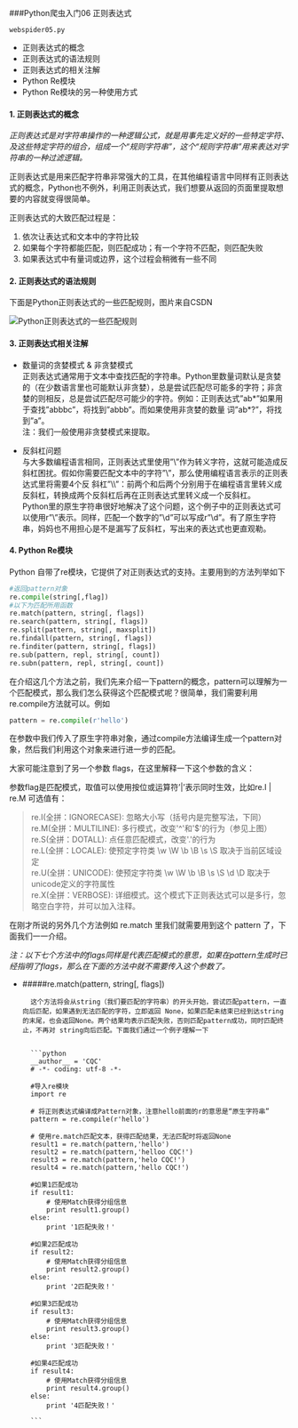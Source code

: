 ###Python爬虫入门06 正则表达式

`webspider05.py`

* 正则表达式的概念
* 正则表达式的语法规则
* 正则表达式的相关注解
* Python Re模块
* Python Re模块的另一种使用方式



#### 1. 正则表达式的概念

*正则表达式是对字符串操作的一种逻辑公式，就是用事先定义好的一些特定字符、及这些特定字符的组合，组成一个“规则字符串”，这个“规则字符串”用来表达对字符串的一种过滤逻辑。*

正则表达式是用来匹配字符串非常强大的工具，在其他编程语言中同样有正则表达式的概念，Python也不例外，利用正则表达式，我们想要从返回的页面里提取想要的内容就变得很简单。

正则表达式的大致匹配过程是：     
1. 依次让表达式和文本中的字符比较     
2. 如果每个字符都能匹配，则匹配成功；有一个字符不匹配，则匹配失败     
3. 如果表达式中有量词或边界，这个过程会稍微有一些不同     

#### 2. 正则表达式的语法规则

下面是Python正则表达式的一些匹配规则，图片来自CSDN     

![Python正则表达式的一些匹配规则](http://qiniu.cuiqingcai.com/wp-content/uploads/2015/02/20130515113723855.png)

#### 3. 正则表达式相关注解

* 数量词的贪婪模式 & 非贪婪模式    
		正则表达式通常用于文本中查找匹配的字符串。Python里数量词默认是贪婪的（在少数语言里也可能默认非贪婪），总是尝试匹配尽可能多的字符；非贪婪的则相反，总是尝试匹配尽可能少的字符。例如：正则表达式”ab*”如果用于查找”abbbc”，将找到”abbb”。而如果使用非贪婪的数量 词”ab*?”，将找到”a”。      
		注：我们一般使用非贪婪模式来提取。     

* 反斜杠问题    
		与大多数编程语言相同，正则表达式里使用”\”作为转义字符，这就可能造成反斜杠困扰。假如你需要匹配文本中的字符”\”，那么使用编程语言表示的正则表达式里将需要4个反 斜杠”\\\\”：前两个和后两个分别用于在编程语言里转义成反斜杠，转换成两个反斜杠后再在正则表达式里转义成一个反斜杠。    
		Python里的原生字符串很好地解决了这个问题，这个例子中的正则表达式可以使用r”\\”表示。同样，匹配一个数字的”\\d”可以写成r”\d”。有了原生字符串，妈妈也不用担心是不是漏写了反斜杠，写出来的表达式也更直观勒。      

#### 4. Python Re模块

Python 自带了re模块，它提供了对正则表达式的支持。主要用到的方法列举如下

```python
#返回pattern对象
re.compile(string[,flag])  
#以下为匹配所用函数
re.match(pattern, string[, flags])
re.search(pattern, string[, flags])
re.split(pattern, string[, maxsplit])
re.findall(pattern, string[, flags])
re.finditer(pattern, string[, flags])
re.sub(pattern, repl, string[, count])
re.subn(pattern, repl, string[, count])
```

在介绍这几个方法之前，我们先来介绍一下pattern的概念，pattern可以理解为一个匹配模式，那么我们怎么获得这个匹配模式呢？很简单，我们需要利用re.compile方法就可以。例如

```python
pattern = re.compile(r'hello')
```

在参数中我们传入了原生字符串对象，通过compile方法编译生成一个pattern对象，然后我们利用这个对象来进行进一步的匹配。

大家可能注意到了另一个参数 flags，在这里解释一下这个参数的含义：

参数flag是匹配模式，取值可以使用按位或运算符’|’表示同时生效，比如re.I | re.M 可选值有：

> re.I(全拼：IGNORECASE): 忽略大小写（括号内是完整写法，下同）    
> re.M(全拼：MULTILINE): 多行模式，改变'^'和'$'的行为（参见上图）     
> re.S(全拼：DOTALL): 点任意匹配模式，改变'.'的行为     
> re.L(全拼：LOCALE): 使预定字符类 \w \W \b \B \s \S 取决于当前区域设定   
> re.U(全拼：UNICODE): 使预定字符类 \w \W \b \B \s \S \d \D 取决于unicode定义的字符属性        
> re.X(全拼：VERBOSE): 详细模式。这个模式下正则表达式可以是多行，忽略空白字符，并可以加入注释。     

在刚才所说的另外几个方法例如 re.match 里我们就需要用到这个 pattern 了，下面我们一一介绍。

*注：以下七个方法中的flags同样是代表匹配模式的意思，如果在pattern生成时已经指明了flags，那么在下面的方法中就不需要传入这个参数了。*


* #####re.match(pattern, string[, flags])      

		这个方法将会从string（我们要匹配的字符串）的开头开始，尝试匹配pattern，一直向后匹配，如果遇到无法匹配的字符，立即返回 None，如果匹配未结束已经到达string的末尾，也会返回None。两个结果均表示匹配失败，否则匹配pattern成功，同时匹配终止，不再对 string向后匹配。下面我们通过一个例子理解一下    


		```python
		__author__ = 'CQC'
		# -*- coding: utf-8 -*-
		 
		#导入re模块
		import re
		 
		# 将正则表达式编译成Pattern对象，注意hello前面的r的意思是“原生字符串”
		pattern = re.compile(r'hello')
		 
		# 使用re.match匹配文本，获得匹配结果，无法匹配时将返回None
		result1 = re.match(pattern,'hello')
		result2 = re.match(pattern,'helloo CQC!')
		result3 = re.match(pattern,'helo CQC!')
		result4 = re.match(pattern,'hello CQC!')
		 
		#如果1匹配成功
		if result1:
		    # 使用Match获得分组信息
		    print result1.group()
		else:
		    print '1匹配失败！'
		 
		#如果2匹配成功
		if result2:
		    # 使用Match获得分组信息
		    print result2.group()
		else:
		    print '2匹配失败！'
		 
		#如果3匹配成功
		if result3:
		    # 使用Match获得分组信息
		    print result3.group()
		else:
		    print '3匹配失败！'
		 
		#如果4匹配成功
		if result4:
		    # 使用Match获得分组信息
		    print result4.group()
		else:
		    print '4匹配失败！'

		```
